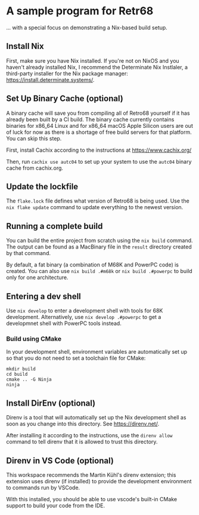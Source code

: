 A sample program for Retr68
========

... with a special focus on demonstrating a Nix-based build setup.


## Install Nix
First, make sure you have Nix installed.
If you're not on NixOS and you haven't already installed Nix, 
I recommend the Determinate Nix Instlaler, a third-party installer for the Nix package manager:
https://install.determinate.systems/.

## Set Up Binary Cache (optional)

A binary cache will save you from compiling all of Retro68 yourself if
it has already been built by a CI build. The binary cache currently contains binaries
for x86_64 Linux and for x86_64 macOS
Apple Silicon users are out of luck for now as there is a shortage of
free build servers for that platform. You can skip this step.

First, install Cachix according to the instructions at https://www.cachix.org/

Then, run `cachix use autc04` to set up your system to use the `autc04` binary cache from cachix.org.

## Update the lockfile

The `flake.lock` file defines what version of Retro68 is being used.
Use the `nix flake update` command to update everything to the newest version.

## Running a complete build

You can build the entire project from scratch using the `nix build` command.
The output can be found as a MacBinary file in the `result` directory created by that command.

By default, a fat binary (a combination of M68K and PowerPC code) is created.
You can also use `nix build .#m68k` or `nix build .#powerpc` to build only for one architecture.

## Entering a dev shell

Use `nix develop` to enter a development shell with tools for 68K development.
Alternatively, use `nix develop .#powerpc` to get a developmnet shell with PowerPC tools instead.

### Build using CMake

In your development shell, environment variables are automatically set up
so that you do not need to set a toolchain file for CMake:

```
mkdir build
cd build
cmake .. -G Ninja
ninja
```

## Install DirEnv (optional)

Direnv is a tool that will automatically set up the Nix development shell as soon
as you change into this directory. See https://direnv.net/.

After installing it according to the instructions, use the `direnv allow` command
to tell direnv that it is allowed to trust this directory.

## Direnv in VS Code (optional)

This workspace recommends the Martin Kühl's direnv extension;
this extension uses direnv (if installed) to provide the development environment to 
commands run by VSCode.

With this installed, you should be able to use vscode's built-in CMake support to
build your code from the IDE.
